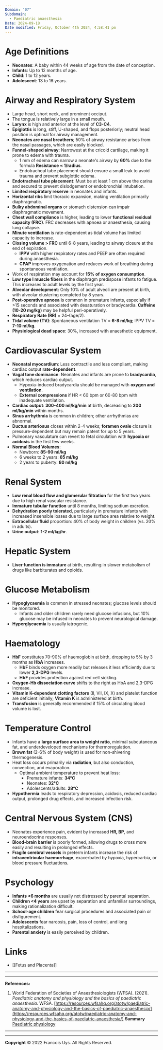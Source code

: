 ```yaml
---
Domain: "07"
Subdomain:
  - Paediatric anaesthesia
Date: 2024-09-18
Date modified: Friday, October 4th 2024, 4:58:41 pm
---
```


# Age Definitions
- **Neonates**: A baby within 44 weeks of age from the date of conception.
- **Infants**: Up to 12 months of age.
- **Child**: 1 to 12 years.
- **Adolescent**: 13 to 16 years.

# Airway and Respiratory System
- Large head, short neck, and prominent occiput.
- The tongue is relatively large in a small mouth.
- **Larynx** is high and anterior at the level of **C3-C4**.
- **Epiglottis** is long, stiff, U-shaped, and flops posteriorly; neutral head position is optimal for airway management.
- **Neonates are nasal breathers**; 50% of airway resistance arises from the nasal passages, which are easily blocked.
- **Funnel-shaped airway**: Narrowest at the cricoid cartilage, making it prone to edema with trauma.
  - 1 mm of edema can narrow a neonate's airway by **60%** due to the formula **Resistance ∝ 1/radius**.
  - Endotracheal tube placement should ensure a small leak to avoid trauma and prevent subglottic edema.
- **Endotracheal tube placement**: Must be at least 1 cm above the carina and secured to prevent dislodgement or endobronchial intubation.
- **Limited respiratory reserve** in neonates and infants.
- **Horizontal ribs** limit thoracic expansion, making ventilation primarily diaphragmatic.
- **Bulky abdominal organs** or stomach distension can impair diaphragmatic movement.
- **Chest wall compliance** is higher, leading to lower **functional residual capacity (FRC)**. FRC decreases with apnoea or anaesthesia, causing lung collapse.
- **Minute ventilation** is rate-dependent as tidal volume has limited capacity to increase.
- **Closing volume > FRC** until 6-8 years, leading to airway closure at the end of expiration.
  - **IPPV** with higher respiratory rates and PEEP are often required during anaesthesia.
  - **CPAP** improves oxygenation and reduces work of breathing during spontaneous ventilation.
- Work of respiration may account for **15% of oxygen consumption**.
- **Low type I muscle fibers** in the diaphragm predispose infants to fatigue. This increases to adult levels by the first year.
- **Alveolar development**: Only 10% of adult alveoli are present at birth, with alveolar clustering completed by 8 years.
- **Post-operative apnoea** is common in premature infants, especially if >15 seconds and associated with desaturation or bradycardia. **Caffeine (10-20 mg/kg)** may be helpful peri-operatively.
- **Respiratory Rate (RR)** = 24–(age/2).
- **Tidal volume (TV)**: Spontaneous ventilation TV = **6-8 ml/kg**; IPPV TV = **7-10 ml/kg**.
- **Physiological dead space**: 30%, increased with anaesthetic equipment.

# Cardiovascular System
- **Neonatal myocardium**: Less contractile and less compliant, making cardiac output **rate-dependent**.
- **Vagal tone dominance**: Neonates and infants are prone to **bradycardia**, which reduces cardiac output.
  - Hypoxia-induced bradycardia should be managed with **oxygen and ventilation**.
  - **External compressions** if HR < 60 bpm or 60-80 bpm with inadequate ventilation.
- **Cardiac output**: **300-400 ml/kg/min** at birth, decreasing to **200 ml/kg/min** within months.
- **Sinus arrhythmia** is common in children; other arrhythmias are abnormal.
- **Ductus arteriosus** closes within 2-4 weeks; **foramen ovale** closure is pressure-dependent but may remain patent for up to 5 years.
- Pulmonary vasculature can revert to fetal circulation with **hypoxia or acidosis** in the first few weeks.
- **Normal Blood Volumes**:
  - Newborn: **85-90 ml/kg**
  - 6 weeks to 2 years: **85 ml/kg**
  - 2 years to puberty: **80 ml/kg**

# Renal System
- **Low renal blood flow and glomerular filtration** for the first two years due to high renal vascular resistance.
- **Immature tubular function** until 8 months, limiting sodium excretion.
- **Dehydration poorly tolerated**, particularly in premature infants with increased insensible losses due to large surface area relative to weight.
- **Extracellular fluid** proportion: 40% of body weight in children (vs. 20% in adults).
- **Urine output**: **1-2 ml/kg/hr**.

# Hepatic System
- **Liver function is immature** at birth, resulting in slower metabolism of drugs like barbiturates and opioids.

# Glucose Metabolism
- **Hypoglycaemia** is common in stressed neonates; glucose levels should be monitored.
  - Infants and older children rarely need glucose infusions, but 10% glucose may be infused in neonates to prevent neurological damage.
- **Hyperglycaemia** is usually iatrogenic.

# Haematology
- **HbF** constitutes 70-90% of haemoglobin at birth, dropping to 5% by 3 months as **HbA** increases.
  - **HbF** binds oxygen more readily but releases it less efficiently due to lower **2,3-DPG** levels.
  - **HbF** provides protection against red cell sickling.
- **Oxygen-Hb dissociation curve** shifts to the right as HbA and 2,3-DPG increase.
- **Vitamin K-dependent clotting factors** (II, VII, IX, X) and platelet function are deficient initially; **Vitamin K** is administered at birth.
- **Transfusion** is generally recommended if 15% of circulating blood volume is lost.

# Temperature Control
- Infants have a **large surface area to weight ratio**, minimal subcutaneous fat, and underdeveloped mechanisms for thermoregulation.
- **Brown fat** (2-6% of body weight) is used for non-shivering thermogenesis.
- Heat loss occurs primarily via **radiation**, but also conduction, convection, and evaporation.
  - Optimal ambient temperature to prevent heat loss:
	- Premature infants: **34°C**
	- Neonates: **32°C**
	- Adolescents/adults: **28°C**
- **Hypothermia** leads to respiratory depression, acidosis, reduced cardiac output, prolonged drug effects, and increased infection risk.

# Central Nervous System (CNS)
- Neonates experience pain, evident by increased **HR, BP**, and neuroendocrine responses.
- **Blood-brain barrier** is poorly formed, allowing drugs to cross more easily and resulting in prolonged effects.
- **Fragile cerebral vessels** in preterm infants increase the risk of **intraventricular haemorrhage**, exacerbated by hypoxia, hypercarbia, or blood pressure fluctuations.

# Psychology
- **Infants <6 months** are usually not distressed by parental separation.
- **Children <4 years** are upset by separation and unfamiliar surroundings, making rationalization difficult.
- **School-age children** fear surgical procedures and associated pain or disfigurement.
- **Adolescents** fear narcosis, pain, loss of control, and long hospitalizations.
- **Parental anxiety** is easily perceived by children.

# Links
- [[Fetus and Placenta]]

---

---
**References:**  

1. World Federation of Societies of Anaesthesiologists (WFSA). (2021). _Paediatric anatomy and physiology and the basics of paediatric anaesthesia_. WFSA. [https://resources.wfsahq.org/atotw/paediatric-anatomy-and-physiology-and-the-basics-of-paediatric-anaesthesia/](https://resources.wfsahq.org/atotw/paediatric-anatomy-and-physiology-and-the-basics-of-paediatric-anaesthesia/)
**Summary**
[Paediatric physiology](https://www.frcamindmaps.org/mindmaps/charliecox/paedsphysiology/paedsphysiology.html)

---------------------------------------------------------------------------------------------


---

**Copyright**
© 2022 Francois Uys. All Rights Reserved.
